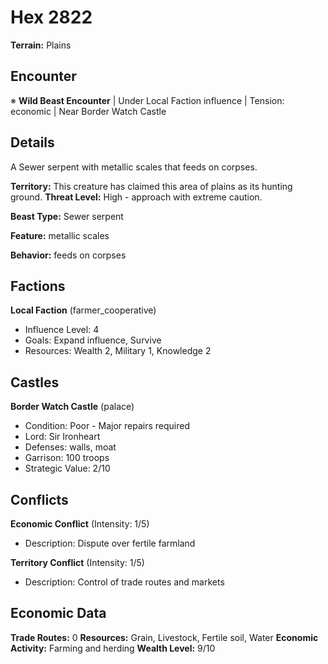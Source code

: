 # Hex 2822

**Terrain:** Plains

## Encounter
※ **Wild Beast Encounter** | Under Local Faction influence | Tension: economic | Near Border Watch Castle

## Details
A Sewer serpent with metallic scales that feeds on corpses.

**Territory:** This creature has claimed this area of plains as its hunting ground.
**Threat Level:** High - approach with extreme caution.

**Beast Type:** Sewer serpent

**Feature:** metallic scales

**Behavior:** feeds on corpses

## Factions
**Local Faction** (farmer_cooperative)
- Influence Level: 4
- Goals: Expand influence, Survive
- Resources: Wealth 2, Military 1, Knowledge 2

## Castles
**Border Watch Castle** (palace)
- Condition: Poor - Major repairs required
- Lord: Sir Ironheart
- Defenses: walls, moat
- Garrison: 100 troops
- Strategic Value: 2/10

## Conflicts
**Economic Conflict** (Intensity: 1/5)
- Description: Dispute over fertile farmland

**Territory Conflict** (Intensity: 1/5)
- Description: Control of trade routes and markets

## Economic Data
**Trade Routes:** 0
**Resources:** Grain, Livestock, Fertile soil, Water
**Economic Activity:** Farming and herding
**Wealth Level:** 9/10
